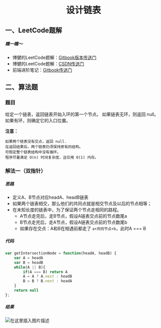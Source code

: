 <!--
 * @desc:
 * @Author: 余光
 * @Email: webbj97@163.com
 * @Date: 2020-05-06 18:36:59
 -->
<h1 align=center>设计链表</h1>

## 一、LeetCode题解
##### 瞧一瞧～
* 博健的LeetCode题解：[Gitbook版本传送门](https://webbj97.github.io/leetCode-Js/)
* 博健的LeetCode题解：[CSDN传送门](https://blog.csdn.net/jbj6568839z/article/details/103808459)
* 前端进阶笔记：[Gitbook传送门](https://webbj97.github.io/summary/)

## 二、算法题
### 题目

给定一个链表，返回链表开始入环的第一个节点。 如果链表无环，则返回 null。如果有环，则确定它的入口位置。

**注意：**
```
如果两个链表没有交点，返回 null.
在返回结果后，两个链表仍须保持原有的结构。
可假定整个链表结构中没有循环。
程序尽量满足 O(n) 时间复杂度，且仅用 O(1) 内存。
```

### 解法一（双指针）
##### 思路
* 定义A、B节点对应headA、headB链表
* 如果两个链表相交，那么他们的共同点就是相交节点及以后的节点相等；
* 在未知长度的链表中，为了保证两个节点走相同的路程。
	- A节点走完后，走B节点，假设A链表交点前的节点数尾a
	- B节点走完后，走A节点，假设A链表交点前的节点数尾b
	- 如果存在交点：A和B在相遇前都走了 `a+共同节点+b`，此时A === B

##### 代码
```js
var getIntersectionNode = function(headA, headB) {
    var A = headA
    var B = headB
    while(A || B){
        if(A === B) return A
        A = A ? A.next : headB
        B = B ? B.next : headA
    }
    return null
};
```

##### 结果
![在这里插入图片描述](https://img-blog.csdnimg.cn/20200506174147495.png?x-oss-process=image/watermark,type_ZmFuZ3poZW5naGVpdGk,shadow_10,text_aHR0cHM6Ly9ibG9nLmNzZG4ubmV0L2piajY1Njg4Mzl6,size_16,color_FFFFFF,t_70)
